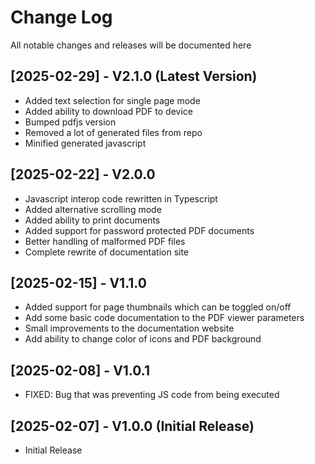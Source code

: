 # Change Log

All notable changes and releases will be documented here

## [2025-02-29] - V2.1.0 (Latest Version)

- Added text selection for single page mode
- Added ability to download PDF to device
- Bumped pdfjs version
- Removed a lot of generated files from repo
- Minified generated javascript

## [2025-02-22] - V2.0.0

- Javascript interop code rewritten in Typescript
- Added alternative scrolling mode
- Added ability to print documents
- Added support for password protected PDF documents
- Better handling of malformed PDF files
- Complete rewrite of documentation site

## [2025-02-15] - V1.1.0

- Added support for page thumbnails which can be toggled on/off
- Add some basic code documentation to the PDF viewer parameters
- Small improvements to the documentation website
- Add ability to change color of icons and PDF background

## [2025-02-08] - V1.0.1 

- FIXED: Bug that was preventing JS code from being executed

## [2025-02-07] - V1.0.0 (Initial Release)

- Initial Release